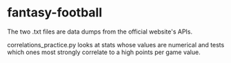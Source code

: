# fantasy-football

The two .txt files are data dumps from the official website's APIs.

correlations_practice.py looks at stats whose values are numerical and tests which ones most strongly correlate to a high points per game value.


